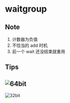 # waitgroup

## Note

1. 计数器为负值
2. 不恰当的 add 时机
3. 前一个 wait 还没结束就重用

## Tips

## ![64bit](https://static001.geekbang.org/resource/image/71/ea/71b5fyy6284140986d04c0b6f87aedea.jpg?wh=3033*1572)

![32bit](https://static001.geekbang.org/resource/image/22/ac/22c40ac54cfeb53669a6ae39020c23ac.jpg?wh=3874*1439)
